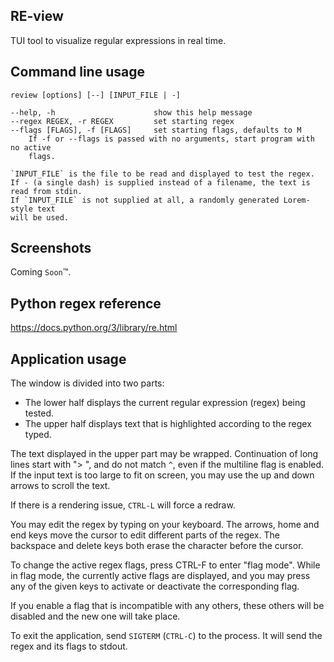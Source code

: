 RE-view
-------
TUI tool to visualize regular expressions in real time.

Command line usage
------------------
```
review [options] [--] [INPUT_FILE | -]

--help, -h                      show this help message
--regex REGEX, -r REGEX         set starting regex
--flags [FLAGS], -f [FLAGS]     set starting flags, defaults to M
    If -f or --flags is passed with no arguments, start program with no active
    flags.

`INPUT_FILE` is the file to be read and displayed to test the regex.
If - (a single dash) is supplied instead of a filename, the text is
read from stdin.
If `INPUT_FILE` is not supplied at all, a randomly generated Lorem-style text
will be used.
```

Screenshots
-----------
Coming `Soon`™.

Python regex reference
----------------------
https://docs.python.org/3/library/re.html

Application usage
-----------------
The window is divided into two parts:
- The lower half displays the current regular expression (regex) being tested.
- The upper half displays text that is highlighted according to the regex typed.

The text displayed in the upper part may be wrapped.
Continuation of long lines start with "> ", and do not match `^`, even if the
multiline flag is enabled.
If the input text is too large to fit on screen, you may use the up and down
arrows to scroll the text.

If there is a rendering issue, `CTRL-L` will force a redraw.

You may edit the regex by typing on your keyboard.
The arrows, home and end keys move the cursor to edit different
parts of the regex.
The backspace and delete keys both erase the character before the cursor.

To change the active regex flags, press CTRL-F to enter "flag mode".
While in flag mode, the currently active flags are displayed, and you may
press any of the given keys to activate or deactivate the corresponding
flag.

If you enable a flag that is incompatible with any others, these others
will be disabled and the new one will take place.

To exit the application, send `SIGTERM` (`CTRL-C`) to the
process. It will send the regex and its flags to stdout.
